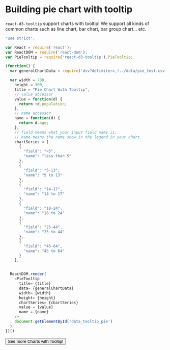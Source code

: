 # Building pie chart with tooltip

`react-d3-tooltip` support charts with tooltip! We support all kinds of common charts such as line chart, bar chart, bar group chart... etc.


<div id="data_tooltip_pie" class="demo"></div>
<script src="/react-d3-example/dist/simple/min/pie_tooltip.min.js"></script>

```js
"use strict";

var React = require('react');
var ReactDOM = require('react-dom');
var PieTooltip = require('react-d3-tooltip').PieTooltip;

(function() {
  var generalChartData = require('dsv?delimiter=,!../data/pie_test.csv')

  var width = 700,
    height = 300,
    title = "Pie Chart With Tooltip",
    // value accessor
    value = function(d) {
      return +d.population;
    },
    // name accessor
    name = function(d) {
      return d.age;
    },
    // field means what your input field name is,
    // name means the name show in the legend in your chart.
    chartSeries = [
      {
        "field": "<5",
        "name": "less than 5"
      },
      {
        "field": "5-13",
        "name": "5 to 13"
      },
      {
        "field": "14-17",
        "name": "14 to 17"
      },
      {
        "field": "18-24",
        "name": "18 to 24"
      },
      {
        "field": "25-44",
        "name": "25 to 44"
      },
      {
        "field": "45-64",
        "name": "45 to 64"
      }
    ];


  ReactDOM.render(
    <PieTooltip
      title= {title}
      data= {generalChartData}
      width= {width}
      height= {height}
      chartSeries= {chartSeries}
      value = {value}
      name = {name}
    />
  , document.getElementById('data_tooltip_pie')
  )
})()
```


<a href="/docs/tooltip">
  <button type="button" class="btn btn-danger btn-lg">See more Charts with Tooltip!</button>
</a>
